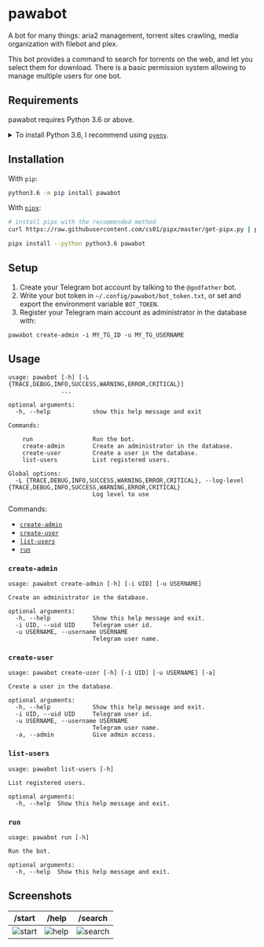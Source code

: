 <!--
IMPORTANT:
  This file is generated from the template at 'scripts/templates/README.md'.
  Please update the template instead of this file.
-->

# pawabot
<!--
[![pipeline status](https://gitlab.com/pawamoy/pawabot/badges/master/pipeline.svg)](https://gitlab.com/pawamoy/pawabot/pipelines)
[![coverage report](https://gitlab.com/pawamoy/pawabot/badges/master/coverage.svg)](https://gitlab.com/pawamoy/pawabot/commits/master)
[![documentation](https://img.shields.io/readthedocs/pawabot.svg?style=flat)](https://pawabot.readthedocs.io/en/latest/index.html)
[![pypi version](https://img.shields.io/pypi/v/pawabot.svg)](https://pypi.org/project/pawabot/)
-->

A bot for many things: aria2 management, torrent sites crawling, media organization with filebot and plex.

This bot provides a command to search for torrents on the web, and let you select them for download.
There is a basic permission system allowing to manage multiple users for one bot.

## Requirements
pawabot requires Python 3.6 or above.

<details>
<summary>To install Python 3.6, I recommend using <a href="https://github.com/pyenv/pyenv"><code>pyenv</code></a>.</summary>

```bash
# install pyenv
git clone https://github.com/pyenv/pyenv ~/.pyenv

# setup pyenv (you should also put these three lines in .bashrc or similar)
export PATH="${HOME}/.pyenv/bin:${PATH}"
export PYENV_ROOT="${HOME}/.pyenv"
eval "$(pyenv init -)"

# install Python 3.6
pyenv install 3.6.8

# make it available globally
pyenv global system 3.6.8
```
</details>

## Installation
With `pip`:
```bash
python3.6 -m pip install pawabot
```

With [`pipx`](https://github.com/cs01/pipx):
```bash
# install pipx with the recommended method
curl https://raw.githubusercontent.com/cs01/pipx/master/get-pipx.py | python3

pipx install --python python3.6 pawabot
```

## Setup
1. Create your Telegram bot account by talking to the `@godfather` bot.
2. Write your bot token in `~/.config/pawabot/bot_token.txt`,
   or set and export the environment variable `BOT_TOKEN`.
3. Register your Telegram main account as administrator in the database with:
```
pawabot create-admin -i MY_TG_ID -u MY_TG_USERNAME
```

## Usage
```
usage: pawabot [-h] [-L {TRACE,DEBUG,INFO,SUCCESS,WARNING,ERROR,CRITICAL}]
               ...

optional arguments:
  -h, --help            show this help message and exit

Commands:
  
    run                 Run the bot.
    create-admin        Create an administrator in the database.
    create-user         Create a user in the database.
    list-users          List registered users.

Global options:
  -L {TRACE,DEBUG,INFO,SUCCESS,WARNING,ERROR,CRITICAL}, --log-level {TRACE,DEBUG,INFO,SUCCESS,WARNING,ERROR,CRITICAL}
                        Log level to use

```

Commands:

- [`create-admin`](#create-admin)
- [`create-user`](#create-user)
- [`list-users`](#list-users)
- [`run`](#run)


### `create-admin`
```
usage: pawabot create-admin [-h] [-i UID] [-u USERNAME]

Create an administrator in the database.

optional arguments:
  -h, --help            Show this help message and exit.
  -i UID, --uid UID     Telegram user id.
  -u USERNAME, --username USERNAME
                        Telegram user name.

```



### `create-user`
```
usage: pawabot create-user [-h] [-i UID] [-u USERNAME] [-a]

Create a user in the database.

optional arguments:
  -h, --help            Show this help message and exit.
  -i UID, --uid UID     Telegram user id.
  -u USERNAME, --username USERNAME
                        Telegram user name.
  -a, --admin           Give admin access.

```



### `list-users`
```
usage: pawabot list-users [-h]

List registered users.

optional arguments:
  -h, --help  Show this help message and exit.

```



### `run`
```
usage: pawabot run [-h]

Run the bot.

optional arguments:
  -h, --help  Show this help message and exit.

```




## Screenshots
/start | /help | /search
------ | ----- | -------
![start](img/start.jpg) | ![help](img/help.jpg) | ![search](img/search.jpg)
